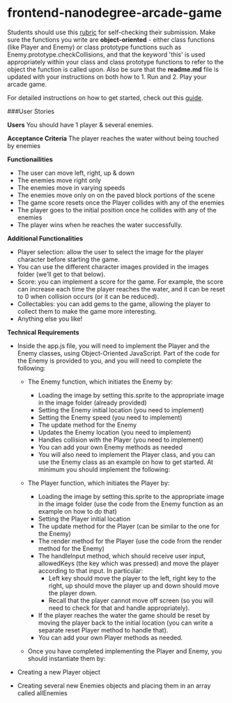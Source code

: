 frontend-nanodegree-arcade-game
===============================

Students should use this [rubric](https://review.udacity.com/#!/projects/2696458597/rubric) for self-checking their submission. Make sure the functions you write are **object-oriented** - either class functions (like Player and Enemy) or class prototype functions such as Enemy.prototype.checkCollisions, and that the keyword 'this' is used appropriately within your class and class prototype functions to refer to the object the function is called upon. Also be sure that the **readme.md** file is updated with your instructions on both how to 1. Run and 2. Play your arcade game.

For detailed instructions on how to get started, check out this [guide](https://docs.google.com/document/d/1v01aScPjSWCCWQLIpFqvg3-vXLH2e8_SZQKC8jNO0Dc/pub?embedded=true).


###User Stories

**Users**
You should have 1 player & several enemies.

**Acceptance Criteria**
The player reaches the water without being touched by enemies

**Functionailities**
- The user can move left, right, up & down
- The enemies move right only
- The enemies move in varying speeds
- The enemies move only on on the paved block portions of the scene
- The game score resets once the Player collides with any of the enemies
- The player goes to the initial position once he collides with any of the enemies
- The player wins when he reaches the water successfully.

**Additional Functionalities**
- Player selection: allow the user to select the image for the player character before starting the game.
- You can use the different character images provided in the images folder (we’ll get to that below).
- Score: you can implement a score for the game. For example, the score can increase each time the player reaches the water, and it can be reset to 0 when collision occurs (or it can be reduced).
- Collectables: you can add gems to the game, allowing the player to collect them to make the game more interesting.
- Anything else you like!

**Technical Requirements**
- Inside the app.js file, you will need to implement the Player and the Enemy classes, using Object-Oriented JavaScript. Part of the code for the Enemy is provided to you, and you will need to complete the following:
	- The Enemy function, which initiates the Enemy by:
		- Loading the image by setting this.sprite to the appropriate image in the image folder (already provided)
		- Setting the Enemy initial location (you need to implement)
		- Setting the Enemy speed (you need to implement)
		- The update method for the Enemy
		- Updates the Enemy location (you need to implement)
		- Handles collision with the Player (you need to implement)
		- You can add your own Enemy methods as needed
		- You will also need to implement the Player class, and you can use the Enemy class as an example on how to get started. At minimum you should implement the following:

	- The Player function, which initiates the Player by:
		- Loading the image by setting this.sprite to the appropriate image in the image folder (use the code from the Enemy function as an example on how to do that)
		- Setting the Player initial location
		- The update method for the Player (can be similar to the one for the Enemy)
		- The render method for the Player (use the code from the render method for the Enemy)
		- The handleInput method, which should receive user input, allowedKeys (the key which was pressed) and move the player according to that input. In particular:
			- Left key should move the player to the left, right key to the right, up should move the player up and down should move the player down.
			- Recall that the player cannot move off screen (so you will need to check for that and handle appropriately).
		- If the player reaches the water the game should be reset by moving the player back to the initial location (you can write a separate reset Player method to handle that).
		- You can add your own Player methods as needed.
	- Once you have completed implementing the Player and Enemy, you should instantiate them by:

- Creating a new Player object
- Creating several new Enemies objects and placing them in an array called allEnemies


